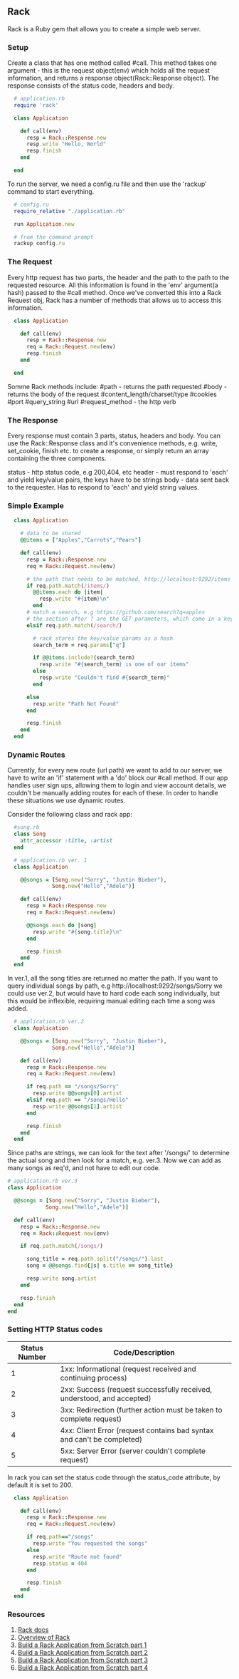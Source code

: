 ## Rack

Rack is a Ruby gem that allows you to create a simple web server.

### Setup

Create a class that has one method called #call. This method takes one argument - this is the request object(env) which holds all the request information, and returns a response object(Rack::Response object). The response consists of the status code, headers and body.

```ruby
  # application.rb
  require 'rack'

  class Application

    def call(env)
      resp = Rack::Response.new
      resp.write "Hello, World"
      resp.finish
    end

  end
```

To run the server, we need a config.ru file and then use the 'rackup' command to start everything.

```ruby
  # config.ru
  require_relative "./application.rb"

  run Application.new

  # from the command prompt
  rackup config.ru
```


### The Request

Every http request has two parts, the header and the path to the path to the requested resource. All this information is found in the 'env' argument(a hash) passed to the #call method. Once we've converted this into a Rack Request obj, Rack has a number of methods that allows us to access this information.

```ruby
  class Application

    def call(env)
      resp = Rack::Response.new
      req = Rack::Request.new(env)
      resp.finish
    end

  end
```

Somme Rack methods include:
  #path - returns the path requested
  #body - returns the body of the request
  #content_length/charset/type
  #cookies
  #port
  #query_string
  #url
  #request_method - the http verb




### The Response  

Every response must contain 3 parts, status, headers and body. You can use the Rack::Response class and it's convenience methods, e.g. write, set_cookie, finish etc. to create a response, or simply return an array containing the three components.

status - http status code, e.g 200,404, etc
header - must respond to 'each' and yield key/value pairs, the keys have to be strings
body - data sent back to the requester. Has to respond to 'each' and yield string values.

### Simple Example

```ruby
  class Application

    # data to be shared
    @@items = ["Apples","Carrots","Pears"]

    def call(env)
      resp = Rack::Response.new
      req = Rack::Request.new(env)

      # the path that needs to be matched, http://localhost:9292/items
      if req.path.match(/items/)
        @@items.each do |item|
          resp.write "#{item}\n"
        end
      # match a search, e.g https://github.com/search?q=apples
      # the section after ? are the GET parameters, which come in a key/value pair  
      elsif req.path.match(/search/)

        # rack stores the key/value params as a hash
        search_term = req.params["q"]

        if @@items.include?(search_term)
          resp.write "#{search_term} is one of our items"
        else
          resp.write "Couldn't find #{search_term}"
        end

      else
        resp.write "Path Not Found"
      end

      resp.finish
    end
  end
```

### Dynamic Routes

Currently, for every new route (url path) we want to add to our server, we have to write an 'if' statement with a 'do' block our #call method. If our app handles user sign ups, allowing them to login and view account details, we couldn't be manually adding routes for each of these. In order to handle these situations we use dynamic routes.

Consider the following class and rack app:

```ruby
  #song.rb
  class Song
    attr_accessor :title, :artist
  end

  # application.rb ver. 1
  class Application

    @@songs = [Song.new("Sorry", "Justin Bieber"),
              Song.new("Hello","Adele")]

    def call(env)
      resp = Rack::Response.new
      req = Rack::Request.new(env)

      @@songs.each do |song|
        resp.write "#{song.title}\n"
      end

      resp.finish
    end
  end
```

In ver.1, all the song titles are returned no matter the path. If you want to query individual songs by path, e.g http://localhost:9292/songs/Sorry we could use ver.2, but would have to hard code each song individually, but this would be inflexible, requiring manual editing each time a song was added.

```ruby
  # application.rb ver.2
  class Application

    @@songs = [Song.new("Sorry", "Justin Bieber"),
              Song.new("Hello","Adele")]

    def call(env)
      resp = Rack::Response.new
      req = Rack::Request.new(env)

      if req.path == "/songs/Sorry"
        resp.write @@songs[0].artist
      elsif req.path == "/songs/Hello"
        resp.write @@songs[1].artist
      end

      resp.finish
    end
  end
```

Since paths are strings, we can look for the text after '/songs/' to determine the actual song and then look for a match, e.g. ver.3. Now we can add as many songs as req'd, and not have to edit our code.

```ruby
# application.rb ver.3
class Application

  @@songs = [Song.new("Sorry", "Justin Bieber"),
            Song.new("Hello","Adele")]

  def call(env)
    resp = Rack::Response.new
    req = Rack::Request.new(env)

    if req.path.match(/songs/)

      song_title = req.path.split("/songs/").last
      song = @@songs.find{|s| s.title == song_title}

      resp.write song.artist
    end

    resp.finish
  end
end
```

### Setting HTTP Status codes


Status Number | Code/Description
--------------|--------------------------
1             | 1xx: Informational (request received and continuing process)
2             | 2xx: Success (request successfully received, understood, and accepted)
3             | 3xx: Redirection (further action must be taken to complete request)
4             | 4xx: Client Error (request contains bad syntax and can't be completed)
5             | 5xx: Server Error (server couldn't complete request)


In rack you can set the status code through the status_code attribute, by default it is set to 200.


```ruby
  class Application

    def call(env)
      resp = Rack::Response.new
      req = Rack::Request.new(env)

      if req.path=="/songs"
        resp.write "You requested the songs"
      else
        resp.write "Route not found"
        resp.status = 404
      end

      resp.finish
    end
  end
```


### Resources

1. [Rack docs](https://rack.github.io/)
2. [Overview of Rack](https://blog.engineyard.com/2015/understanding-rack-apps-and-middleware)
3. [Build a Rack Application from Scratch part 1](http://tommaso.pavese.me/2016/06/05/a-rack-application-from-scratch-part-1-introducting-rack/#a-naive-and-incomplete-framework)
4. [Build a Rack Application from Scratch part 2](http://tommaso.pavese.me/2016/07/26/a-rack-application-from-scratch-part-2-routes-and-controllers/)
5. [Build a Rack Application from Scratch part 3](http://tommaso.pavese.me/2016/08/01/a-rack-application-from-scratch-part-3-view-templates/)
6. [Build a Rack Application from Scratch part 4](http://tommaso.pavese.me/2016/10/09/a-rack-application-from-scratch-part-4-models-and-persistence/)
